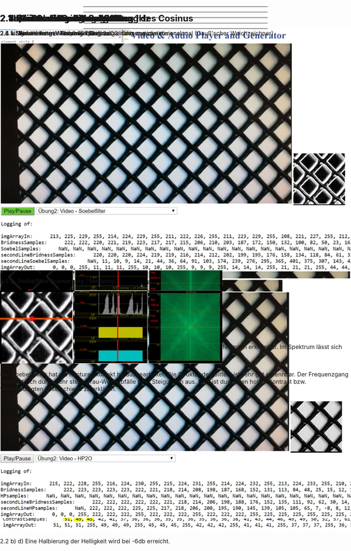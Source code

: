 <!-- $size: A4 -portrait -->

<style>
  	p{
  		font-size: 12pt;
  	}
    div {
  	  position: absolute;
      width: 100%;
      height: 100%;
      top: 0;
      left: 0;
      right: 0;
      padding-top: 5%;
    }
    h1 {
      font-size: 18pt !important;
    }
</style>


<div>
  <h1>2.1 a) i. Formel zur Beschreibung des Cosinus</h1>
  <img src="./2-1/CosinusFunktion.JPG"> <br>
  <img src="./2-1/FrequenzGleichEinsDurchPeriodendauer.jpg">
  <p>t, Augenblicksamplitude</p>
  <p>f, Frequenz</p>
  <p>T, Periodendauer</p>
  <p>A* , Maximalwert der Amplitude</p>
  <p>φ , Phasenverschiebung</p>
</div>

---

<div>
  <h1>2.1 a) iii. Cosinus Filmgenerator 1Hz</h1>
  <img src="./2-1/CosinusFilmgeneratorScreenshotMain.JPG">
  <img src="./2-1/2-1-a-Bereich.JPG">  
    <h1>2.1 a) iii. Cosinus Filmgenerato 1Hz</h1>
  <img src="./2-1/2-1-a-YUV-Verlauf.JPG"> <img src="./2-1/2-1-a-Waveform.JPG">
  <p>Die Cosinus Schwingung ist im Y Verlauf gut zu erkennen</p>
  <p>Auch die Waveform zeigt den Farbverlauf sehr gut.</p>
</div>

---

<div>
  <h1>2.1 b) iii. Cosinus 0Hz</h1>
  <img src="./2-1/2-1-b-0Hz.JPG">
  <p>0 Hz werden nicht dargestellt.</p>
  <h1>2.1 b) iii. Cosinus 2Hz</h1>
  <img src="./2-1/2-1-b-2Hz.JPG">
  <p>Wie erwartet ist der Cosinus-Verlauf genau zwei Mal erkennbar bei einer Periodendauer von T=2, also einer Frequenz f=2Hz</p>
</div>

---

<div>
  <h1>2.1 b) iii. Cosinus 4Hz</h1>
  <img src="./2-1/2-1-b-4Hz.JPG">
  <p>Wie erwartet ist der Cosinus-Verlauf genau vier Mal erkennbar bei einer Periodendauer von T=4, also einer Frequenz f=4Hz</p>
  <h1>2.1 b 1. Zusatz Cosinus 400Hz</h1>
  <img src="./2-1/2-1-b-400Hz.JPG">
    <p>Wie erwartet ist der Cosinus-Verlauf bei einer Frequenz von f=400Hz durch Aliasing-Effekte nicht richtig darstellbar.
       Die Verwendete Sampling-Rate beträgt nur 360Hz und die darzustellende Frequenz liegt ca. 41 Hz über dem korrekt darstellbarem Frequenzbereich.
       Die 40 bzw. 41 Hz werden somit "gespiegelt" und entsprechen der dargestellten Frequenz von 320Hz, wie im nachfolgendem Beispiel zu sehen ist.</p>
</div>

---

<div>
  <h1>2.1 b 1. Zusatz Cosinus 320Hz</h1>
  <img src="./2-1/2-1-b-320Hz.JPG">
      <p>Die dargestellte Frequen von 320Hz entspricht dem vorangegangenenen Aliasing Beispiel von 400Hz, allerdings hier ohne eine "Spiegelung".</p>
  <h1>2.1 b 1. Zusatz Cosinus 360Hz</h1>
  <img src="./2-1/2-1-b-360Hz.JPG">
  <p>Die dargestellte Frequen von 360Hz entspricht genau der noch darstellbaren Samplingrate von 720/2</p>
</div>

---

<div>
  <h1>2.1 b 1. Zusatz Cosinus 720Hz</h1>
  <img src="./2-1/2-1-b-720Hz.JPG">
  <p>Die dargestellte Frequen von 720Hz entspricht genau der Samplingrate. Daudruch sind die Abtastwerte nicht darstellbar und es entsteht kein Bild bzw.       
     erkennbarer Frequenzgang.</p>
  <h1>2.1 b 1. Zusatz Cosinus 721Hz</h1>
  <img src="./2-1/2-1-b-721Hz.JPG">
    <p>Die dargestellte Frequen von 721Hz liegt genau 1Hz über der Samplingrate. Durch Aliasing-Effekte 
       entsteht ein Bild des Frequenzgangs von 1Hz.</p>
</div>

---

<div>
  <h1>2.1 b 1. Zusatz Cosinus 361Hz</h1>
  <img src="./2-1/2-1-b-361Hz.JPG">
  <h1>2.1 b 1. Zusatz Cosinus 359Hz</h1>
  <img src="./2-1/2-1-b-359Hz.JPG">
    <p>Der Frequenzgang von 359 Hz und 361Hz ist identisch, da die "zu hohe" Frequenz von 361 genau um 1Hz spiegelt und somit die Signatur von 359Hz abbildet.</p>
</div>

---

<div>
  <h1>2.1 b 2. Bandbegrenzung</h1>
  <p>Bei geeigneter Bandbegrenzung würden nur die gewünschten Frequenzen dargestellt werden. Aliasing wäre damit nicht mehr möglich. Bei einer Abtastrate von 720 Hz könnte beispielsweise eine maximale Frequenz von 359 Hz festgelegt werden.</p>

</div>

---

<div>
  <h1>2.2 Kontrast-Berechnung</h1>
    <img src="./2-2/Kontrast-Berechnung-NormaleHelligkeit.JPG">
  <p>2.2 a) d) Bei 0 DB wird der Kontrast bzw. die Helligkeit nicht verändert.</p>
  <img src="./2-2/Kontrast-Berechnung-HalbeHelligkeit.JPG">
  <p>2.2 b) d) Eine Halbierung der Helligkeit wird bei -6db erreicht.</p>

</div>

---

<div>
  <h1>2.3 Chroma-Keying</h1>
  <img src="./2-3/FarbwertBestimmt.JPG">
  <p>Der zu ersetzende Farbwert ist RGB(52, 82, 161)</p>
  <img src="./2-3/FarbwertErsetzt.JPG">
  <p>Durch Chroma-Keying wird der definierte Farbwert mit einer gewissen Toleranz durch Alpha=0 dargestellt (Transparenz). Der Hintergrund wird sichtbar.</p>
</div>

---

<div>
  <h1>2.4 Weichzeichner / Schärfung</h1>
  <p>2.4 i. Eigenes Asset - Feines Gitter:</p>
  <img src="./2-4/EigenesAssetFeinesGitter.JPG">
  <p>Die Werte-Abweichungen sind im ersten Beispiel sehr schlecht, wordurch z.B. ein Hochpass-Filter keine guten Ergebnisse erzielen kann. Wir haben uns dazu entschieden ein anderes eigenes Asset für die folgenden Analysen zu verwenden.</p>
  <img src="./2-4/EigenesAssetFeinesGitterBesser.JPG">
</div>

---

<div>
  <h1>2.4 Weichzeichner / Schärfung</h1>  
    <p>2.4 ii. Weichzeichner Tiefpass 1. Ordnung eindimensional</p>
  <img src="./2-4/TP10Weichzeichner.JPG">  
  <p>2.4 iii. Scharfzeichner - Hochpass 1. Ordnung eindimensional</p>
  <img src="./2-4/HP10Scharfzeichner.JPG">  
</div>

---

<div>
  <h1>2.4 Weichzeichner / Schärfung</h1>  
    <p>2.4 iv. Weichzeichner Gauß Tiefpass 2. Ordnung zweidimensional</p>
  <img src="./2-4/TP20Weichzeichner.JPG">  
  <p>2.4 v. Scharfzeichner Gauß - Hochpass 2. Ordnung zweidimensional</p>
  <img src="./2-4/HP20Scharfzeichner.JPG">  
</div>

---

<div>
  <h1>2.4 Weichzeichner / Schärfung</h1>  
  <p>2.4 vi. Auswertung / Messung - Original</p>
  <img style="display:inline-block; height: 200px; width: 200px" src="./2-4/Auswertung/OriginalTestbereich.JPG">
  <img style="display:inline-block; height: 200px; width: 200px" src="./2-4/Auswertung/OriginalRGBFrequenzgang.JPG">
  <img style="display:inline-block; height: 200px; width: 200px" src="./2-4/Auswertung/OriginalFFTSpektrum.JPG">
  <p>Klare Struktur erkennbar. Muster in Spektrum ersichtlich. Frequenzgang ist rechtecking, dem Gitter entsprechend.</p>
  
  <p>2.4 vi. Auswertung / Messung - Tiefpass 1. Ordnung eindimensional (Weichzeichner)</p>
  <img style="display:inline-block; height: 200px; width: 200px" src="./2-4/Auswertung/TP10Testbereich.JPG">
  <img style="display:inline-block; height: 200px; width: 200px" src="./2-4/Auswertung/TP10RGBFrequenzgang.JPG">
  <img style="display:inline-block; height: 200px; width: 200px" src="./2-4/Auswertung/TP10FFTSpektrum.JPG">
  <p>Struktur durch langsamere Übergaenge gekenntzeichnet. Steigung und Abfall der Grau-Werte nicht mehr so steil.Muster in Spektrum aber noch immer   
     ersichtlich.</p>
  
  <p>2.4 vi. Auswertung / Messung - Hochpass 1. Ordnung eindimensional (Scharfzeichner)</p>
  <img style="display:inline-block; height: 200px; width: 200px" src="./2-4/Auswertung/HP10Testbereich.JPG">
  <img style="display:inline-block; height: 200px; width: 200px" src="./2-4/Auswertung/HP10RGBFrequenzgang.JPG">
  <img style="display:inline-block; height: 200px; width: 200px" src="./2-4/Auswertung/HP10FFTSpektrum.JPG">  
  <p>Durch die Darstellung der "Differenzierung" sind im Frequenzgang nur Starke Differenzen erkennbar. Im Spektrum lässt sich die Struktur aber dennoch 
     erkennen.</p>
</div>

---

<div>
  <h1>2.4 Weichzeichner / Schärfung</h1>    
  <p>2.4 vi. Auswertung / Messung - Tiefpass 2. Ordnung zweidimensional (Gauß'scher Weichzeichner)</p>
  <img style="display:inline-block; height: 200px; width: 200px" src="./2-4/Auswertung/TP20Testbereich.JPG">
  <img style="display:inline-block; height: 200px; width: 200px" src="./2-4/Auswertung/TP20RGBFrequenzgang.JPG">
  <img style="display:inline-block; height: 200px; width: 200px" src="./2-4/Auswertung/TP20FFTSpektrum.JPG">
  <p>Struktur durch langsamere Übergaenge gekenntzeichnet. Steigung und Abfall der Grau-Werte nicht mehr so steil.Muster in Spektrum aber noch immer   
     ersichtlich.</p>
  
  <p>2.4 vi. Auswertung / Messung - Hochpass 2. Ordnung zweidimensional (Gauß'scher Scharfzeichner)</p>
  <img style="display:inline-block; height: 200px; width: 200px" src="./2-4/Auswertung/HP20Testbereich.JPG">
  <img style="display:inline-block; height: 200px; width: 200px" src="./2-4/Auswertung/HP20RGBFrequenzgang.JPG">
  <img style="display:inline-block; height: 200px; width: 200px" src="./2-4/Auswertung/HP20FFTSpektrum.JPG">  
  <p>Konturen und Linien sind sehr viel klarer voneinander abgehoben. Abfall und Steigung zwischen den Linien ist steiler als im Original bzw. dem Weichzeichner. 
     Muster in Spektrum aber noch immer ersichtlich. Fragmente sind ebenfalls stärker hervorgehoben.</p>
</div>

---

<div>
  <h1>2.5 Soebel-Filter</h1>  
  <p>2.5 1. Soebelfilter in Webanwendung:</p>
  <img src="./2-5/SoebelFilter.JPG">
  <p>2.5 2. Soebelfilter Auswertung / Messung:</p>
  <img style="display:inline-block; height: 200px; width: 200px" src="./2-5/SoebelTestbereich.JPg">
  <img style="display:inline-block; height: 200px; width: 200px" src="./2-5/SoebelRGBFrequenzgang.JPG">
  <img style="display:inline-block; height: 200px; width: 200px" src="./2-5/SoebelFFTSpektrum.JPG"> 
  <p>Der Soebel-Filter hat die Konturen korrekt herausgearbeitet. Die Struktur des Gitters ist sehr gut erkennbar. Der Frequenzgang zeichnet sich durch sehr 
     steile Grau-Wert-Abfälle bzw. Steigungen aus. Dies ist durch den hohen Kontrast bzw. wertebedingten Unterschiede zu erklären.</p>
</div>


















